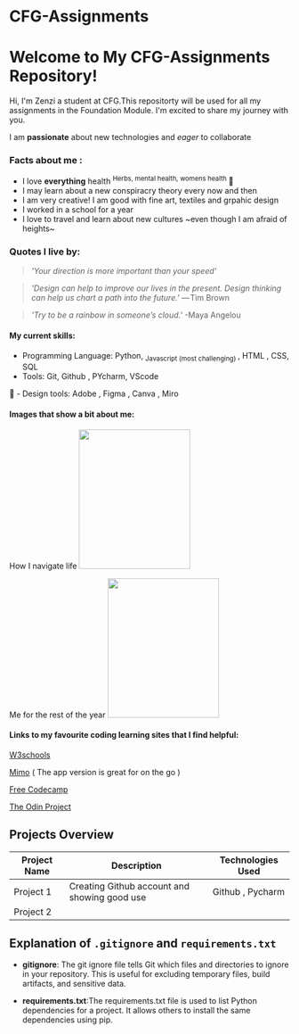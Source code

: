 # CFG-Assignments
# Welcome to My CFG-Assignments Repository!
Hi, I'm Zenzi a student at CFG.This repositorty will be used for all my assignments in the Foundation Module. I'm excited to share my journey with you. 

  I am **passionate** about new technologies and _eager_ to collaborate

  ### Facts about me :
  * I love **everything** health <sup> Herbs, mental health, womens health </sup> 🌿
  * I may learn about a new conspiracry theory every now and then
  * I am very creative! I am good with fine art, textiles and grpahic design
  * I worked in a school for a year
  * I love to travel and learn about new cultures ~even though I am afraid of heights~

 ### Quotes I live by:
> *'Your direction is more important than your speed'*

> *'Design can help to improve our lives in the present. Design thinking can help us chart a path into the future.'*
— Tim Brown

> *'Try to be a rainbow in someone’s cloud.'* -Maya Angelou

  
  #### My current skills:
- Programming Language: Python, <sub> Javascript (most challenging) </sub> , HTML , CSS, SQL 
- Tools: Git, Github , PYcharm, VScode
  
🎨 - Design tools: Adobe , Figma ,  Canva , Miro

#### Images that show a bit about me: 

How I navigate life <img src="https://github.com/user-attachments/assets/c4ae8ec1-f5f5-4844-96b9-9a1a18d4667e" width="200" height="250" />

Me for the rest of the year <img src="https://github.com/user-attachments/assets/7fe9eaf3-4ce7-4cdd-a061-9aa7f52011c1" width="200" height="250" />

#### Links to my favourite coding learning sites that I find helpful:
<a href="https://www.w3schools.com/">W3schools</a>

<a href="https://mimo.org/">Mimo</a> ( The app version is great for on the go )

<a href="https://www.freecodecamp.org/">Free Codecamp</a>

<a href="https://www.theodinproject.com/">The Odin Project</a> 

  
## Projects Overview

| Project Name | Description                                  | Technologies Used               |
|--------------|----------------------------------------------|---------------------------------|
| Project 1    | Creating Github account and showing good use | Github , Pycharm                |
| Project 2    |                                              |







## Explanation of `.gitignore` and `requirements.txt`

- **gitignore**: The git ignore file tells Git which files and directories to ignore in your repository. This is useful for excluding temporary files, build artifacts, and sensitive data.

- **requirements.txt**:The requirements.txt file is used to list Python dependencies for a project. It allows others to install the same dependencies using pip.
  

